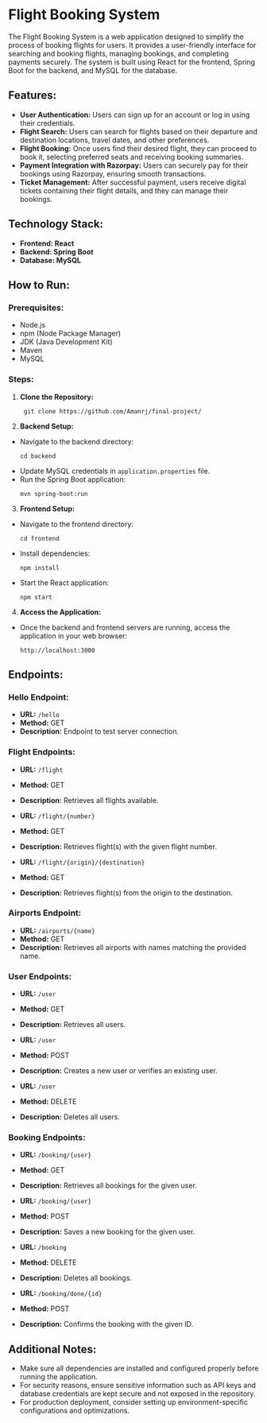# Flight Booking System



The Flight Booking System is a web application designed to simplify the process of booking flights for users. It provides a user-friendly interface for searching and booking flights, managing bookings, and completing payments securely. The system is built using React for the frontend, Spring Boot for the backend, and MySQL for the database.

## Features:

- **User Authentication:** Users can sign up for an account or log in using their credentials.
- **Flight Search:** Users can search for flights based on their departure and destination locations, travel dates, and other preferences.
- **Flight Booking:** Once users find their desired flight, they can proceed to book it, selecting preferred seats and receiving booking summaries.
- **Payment Integration with Razorpay:** Users can securely pay for their bookings using Razorpay, ensuring smooth transactions.
- **Ticket Management:** After successful payment, users receive digital tickets containing their flight details, and they can manage their bookings.

## Technology Stack:

- **Frontend: React**
- **Backend: Spring Boot**
- **Database: MySQL**

## How to Run:

### Prerequisites:
- Node.js
- npm (Node Package Manager)
- JDK (Java Development Kit)
- Maven
- MySQL

### Steps:
1. **Clone the Repository:**

    ```
     git clone https://github.com/Amanrj/final-project/
    ```

2. **Backend Setup:**
- Navigate to the backend directory:
  ```
  cd backend
  ```
- Update MySQL credentials in `application.properties` file.
- Run the Spring Boot application:
  ```
  mvn spring-boot:run
  ```

3. **Frontend Setup:**
- Navigate to the frontend directory:
  ```
  cd frontend
  ```
- Install dependencies:
  ```
  npm install
  ```
- Start the React application:
  ```
  npm start
  ```

4. **Access the Application:**
- Once the backend and frontend servers are running, access the application in your web browser:
  ```
  http://localhost:3000
  ```

## Endpoints:

### Hello Endpoint:
- **URL:** `/hello`
- **Method:** GET
- **Description:** Endpoint to test server connection.

### Flight Endpoints:
- **URL:** `/flight`
- **Method:** GET
- **Description:** Retrieves all flights available.

- **URL:** `/flight/{number}`
- **Method:** GET
- **Description:** Retrieves flight(s) with the given flight number.

- **URL:** `/flight/{origin}/{destination}`
- **Method:** GET
- **Description:** Retrieves flight(s) from the origin to the destination.

### Airports Endpoint:
- **URL:** `/airports/{name}`
- **Method:** GET
- **Description:** Retrieves all airports with names matching the provided name.

### User Endpoints:
- **URL:** `/user`
- **Method:** GET
- **Description:** Retrieves all users.

- **URL:** `/user`
- **Method:** POST
- **Description:** Creates a new user or verifies an existing user.

- **URL:** `/user`
- **Method:** DELETE
- **Description:** Deletes all users.

### Booking Endpoints:
- **URL:** `/booking/{user}`
- **Method:** GET
- **Description:** Retrieves all bookings for the given user.

- **URL:** `/booking/{user}`
- **Method:** POST
- **Description:** Saves a new booking for the given user.

- **URL:** `/booking`
- **Method:** DELETE
- **Description:** Deletes all bookings.

- **URL:** `/booking/done/{id}`
- **Method:** POST
- **Description:** Confirms the booking with the given ID.
## Additional Notes:

- Make sure all dependencies are installed and configured properly before running the application.
- For security reasons, ensure sensitive information such as API keys and database credentials are kept secure and not exposed in the repository.
- For production deployment, consider setting up environment-specific configurations and optimizations.
